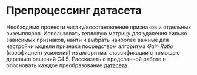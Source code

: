 # Препроцессинг датасета

Необходимо провести чистку/восстановление признаков и отдельных экземпляров. Использовать тепловую матрицу для удаления сильно зависимых признаков, найти и выбрать наиболее важные для настройки модели признаки посредством алгоритма *Gain Ratio* (коэффициент усиления) из алгоритма классификации с помощью деревьев решений C4.5. Рассказать о проделанной работе и обосновать каждое преобразование [датасета](https://www.kaggle.com/datasets/budincsevity/szeged-weather).
